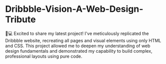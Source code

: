 # Dribbble-Vision-A-Web-Design-Tribute
🌟💻 Excited to share my latest project! I've meticulously replicated the Dribbble website, recreating all pages and visual elements using only HTML and CSS. This project allowed me to deepen my understanding of web design fundamentals and demonstrated my capability to build complex, professional layouts using pure code.
